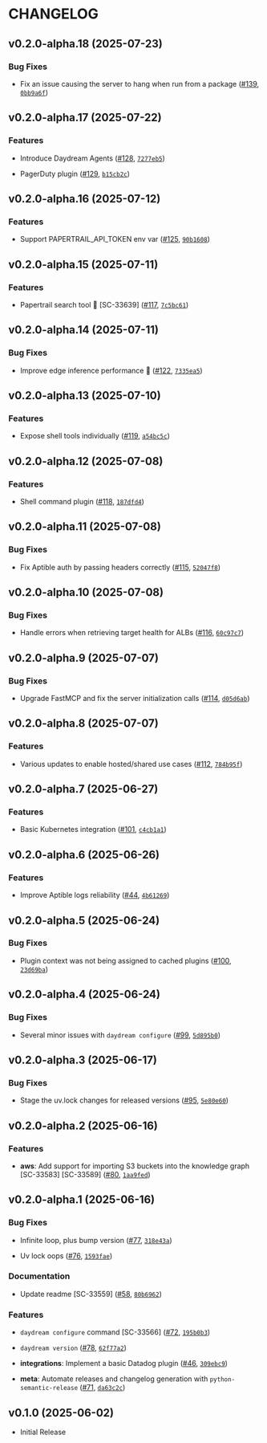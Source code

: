 # CHANGELOG

<!-- version list -->

## v0.2.0-alpha.18 (2025-07-23)

### Bug Fixes

- Fix an issue causing the server to hang when run from a package
  ([#139](https://github.com/aptible/daydream/pull/139),
  [`0bb9a6f`](https://github.com/aptible/daydream/commit/0bb9a6fedbb90f12b459fa5a711f32b3c0509683))


## v0.2.0-alpha.17 (2025-07-22)

### Features

- Introduce Daydream Agents ([#128](https://github.com/aptible/daydream/pull/128),
  [`7277eb5`](https://github.com/aptible/daydream/commit/7277eb5ac2fcc1ca85ae3dce16f82d6d0e92f233))

- PagerDuty plugin ([#129](https://github.com/aptible/daydream/pull/129),
  [`b15cb2c`](https://github.com/aptible/daydream/commit/b15cb2c7b32f604b22d3947d1656db51ed942b5e))


## v0.2.0-alpha.16 (2025-07-12)

### Features

- Support PAPERTRAIL_API_TOKEN env var ([#125](https://github.com/aptible/daydream/pull/125),
  [`90b1608`](https://github.com/aptible/daydream/commit/90b1608a99fbf09d5653696bc274ee72d406ae48))


## v0.2.0-alpha.15 (2025-07-11)

### Features

- Papertrail search tool 🔎 [SC-33639] ([#117](https://github.com/aptible/daydream/pull/117),
  [`7c5bc61`](https://github.com/aptible/daydream/commit/7c5bc615cbf2195acf35e82af1e7d5d3925e016c))


## v0.2.0-alpha.14 (2025-07-11)

### Bug Fixes

- Improve edge inference performance 🚀 ([#122](https://github.com/aptible/daydream/pull/122),
  [`7335ea5`](https://github.com/aptible/daydream/commit/7335ea5a61c3091c86875e4769740f5e9aa237d8))


## v0.2.0-alpha.13 (2025-07-10)

### Features

- Expose shell tools individually ([#119](https://github.com/aptible/daydream/pull/119),
  [`a54bc5c`](https://github.com/aptible/daydream/commit/a54bc5cb7da07a9a9a84cb68d87ea201f2a8cd05))


## v0.2.0-alpha.12 (2025-07-08)

### Features

- Shell command plugin ([#118](https://github.com/aptible/daydream/pull/118),
  [`187dfd4`](https://github.com/aptible/daydream/commit/187dfd475d06c2a07d53628dd6d60ec1d5f9b639))


## v0.2.0-alpha.11 (2025-07-08)

### Bug Fixes

- Fix Aptible auth by passing headers correctly
  ([#115](https://github.com/aptible/daydream/pull/115),
  [`52047f8`](https://github.com/aptible/daydream/commit/52047f8bee55179f161d08ba2e1e6e0832ffa34b))


## v0.2.0-alpha.10 (2025-07-08)

### Bug Fixes

- Handle errors when retrieving target health for ALBs
  ([#116](https://github.com/aptible/daydream/pull/116),
  [`60c97c7`](https://github.com/aptible/daydream/commit/60c97c718cd3896b14b78b9745f8539ec78567cd))


## v0.2.0-alpha.9 (2025-07-07)

### Bug Fixes

- Upgrade FastMCP and fix the server initialization calls
  ([#114](https://github.com/aptible/daydream/pull/114),
  [`d05d6ab`](https://github.com/aptible/daydream/commit/d05d6abc461cbbda3a55ecdb0e8d26264c2b15a9))


## v0.2.0-alpha.8 (2025-07-07)

### Features

- Various updates to enable hosted/shared use cases
  ([#112](https://github.com/aptible/daydream/pull/112),
  [`784b95f`](https://github.com/aptible/daydream/commit/784b95f24389e189d1d884bbe72b8edc5c7f3ce0))


## v0.2.0-alpha.7 (2025-06-27)

### Features

- Basic Kubernetes integration ([#101](https://github.com/aptible/daydream/pull/101),
  [`c4cb1a1`](https://github.com/aptible/daydream/commit/c4cb1a1ea29597322a001c8e7b2e96f1e59f3864))


## v0.2.0-alpha.6 (2025-06-26)

### Features

- Improve Aptible logs reliability ([#44](https://github.com/aptible/daydream/pull/44),
  [`4b61269`](https://github.com/aptible/daydream/commit/4b61269670d697871ef0743699aedab2e1e5a906))


## v0.2.0-alpha.5 (2025-06-24)

### Bug Fixes

- Plugin context was not being assigned to cached plugins
  ([#100](https://github.com/aptible/daydream/pull/100),
  [`23d69ba`](https://github.com/aptible/daydream/commit/23d69ba0213e38deb175f459a83be05fd3199a5c))


## v0.2.0-alpha.4 (2025-06-24)

### Bug Fixes

- Several minor issues with `daydream configure`
  ([#99](https://github.com/aptible/daydream/pull/99),
  [`5d895b0`](https://github.com/aptible/daydream/commit/5d895b0c2e602212d066f5dfff0bbc2d64ff2c10))


## v0.2.0-alpha.3 (2025-06-17)

### Bug Fixes

- Stage the uv.lock changes for released versions
  ([#95](https://github.com/aptible/daydream/pull/95),
  [`5e80e60`](https://github.com/aptible/daydream/commit/5e80e60c0c4b701af57bbcbd7a93abdb9cf883a3))


## v0.2.0-alpha.2 (2025-06-16)

### Features

- **aws**: Add support for importing S3 buckets into the knowledge graph [SC-33583] [SC-33589]
  ([#80](https://github.com/aptible/daydream/pull/80),
  [`1aa9fed`](https://github.com/aptible/daydream/commit/1aa9fed03cc0f21a08f8ac757885fe5721dd0aff))


## v0.2.0-alpha.1 (2025-06-16)

### Bug Fixes

- Infinite loop, plus bump version ([#77](https://github.com/aptible/daydream/pull/77),
  [`318e43a`](https://github.com/aptible/daydream/commit/318e43aee5ba8c396a042e8ef327e9822eb281da))

- Uv lock oops ([#76](https://github.com/aptible/daydream/pull/76),
  [`1593fae`](https://github.com/aptible/daydream/commit/1593fae034ef96f0db8cd6c44aaa0a2a9924c009))

### Documentation

- Update readme [SC-33559] ([#58](https://github.com/aptible/daydream/pull/58),
  [`80b6962`](https://github.com/aptible/daydream/commit/80b696213892fad7538ba4870ac7dc92ed2497c0))

### Features

- `daydream configure` command [SC-33566] ([#72](https://github.com/aptible/daydream/pull/72),
  [`195b0b3`](https://github.com/aptible/daydream/commit/195b0b3913bffc8faf1baf1d5e97941ffe355cdd))

- `daydream version` ([#78](https://github.com/aptible/daydream/pull/78),
  [`62f77a2`](https://github.com/aptible/daydream/commit/62f77a2369d5259e647bec4a4ef7b5e248732ca9))

- **integrations**: Implement a basic Datadog plugin
  ([#46](https://github.com/aptible/daydream/pull/46),
  [`309ebc9`](https://github.com/aptible/daydream/commit/309ebc90a9ebf5c28865aeaa40c0d771bd76d840))

- **meta**: Automate releases and changelog generation with `python-semantic-release`
  ([#71](https://github.com/aptible/daydream/pull/71),
  [`da63c2c`](https://github.com/aptible/daydream/commit/da63c2c31b6663277c58688e353a1357536376af))


## v0.1.0 (2025-06-02)

- Initial Release
